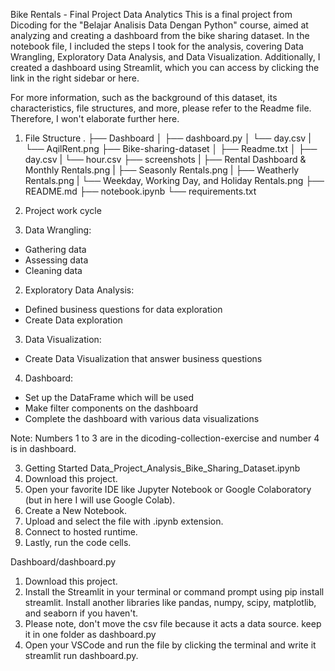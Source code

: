 Bike Rentals - Final Project Data Analytics This is a final project from
Dicoding for the "Belajar Analisis Data Dengan Python" course, aimed
at analyzing and creating a dashboard from the bike sharing dataset. In
the notebook file, I included the steps I took for the analysis,
covering Data Wrangling, Exploratory Data Analysis, and Data
Visualization. Additionally, I created a dashboard using Streamlit,
which you can access by clicking the link in the right sidebar or here.

For more information, such as the background of this dataset, its
characteristics, file structures, and more, please refer to the Readme
file. Therefore, I won't elaborate further here.

1. File Structure
.
├── Dashboard
│   ├── dashboard.py
│   └── day.csv
|   └── AqilRent.png
├── Bike-sharing-dataset
│   ├── Readme.txt
│   ├── day.csv
|   └── hour.csv
├── screenshots
|   ├── Rental Dashboard & Monthly Rentals.png
|   ├── Seasonly Rentals.png
|   ├── Weatherly Rentals.png
|   └── Weekday, Working Day, and Holiday Rentals.png
├── README.md
├── notebook.ipynb
└── requirements.txt

2. Project work cycle
 1. Data Wrangling:
   - Gathering data
   - Assessing data
   - Cleaning data
 2. Exploratory Data Analysis:
   - Defined business questions for data exploration
   - Create Data exploration
 3. Data Visualization:
   - Create Data Visualization that answer business questions 
 4. Dashboard: 
- Set up the DataFrame which will be used
- Make filter components on the dashboard 
- Complete the dashboard with various data visualizations

Note: Numbers 1 to 3 are in the dicoding-collection-exercise and number
4 is in dashboard.

3. Getting Started
Data_Project_Analysis_Bike_Sharing_Dataset.ipynb
 1. Download this project.
 2. Open your favorite IDE like Jupyter Notebook or Google Colaboratory (but in here I will use Google Colab). 
 3. Create a New Notebook.
 4. Upload and select the file with .ipynb extension.
 5. Connect to hosted runtime.
 6. Lastly, run the code cells.

Dashboard/dashboard.py 
1. Download this project.
2. Install the Streamlit in your terminal or command prompt using pip install
streamlit. Install another libraries like pandas, numpy, scipy,
matplotlib, and seaborn if you haven't.
3. Please note, don't move the csv file because it acts a data source. keep it in one folder as
dashboard.py
4. Open your VSCode and run the file by clicking the
terminal and write it streamlit run dashboard.py.
